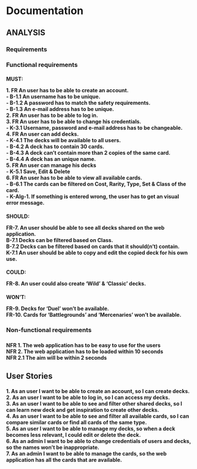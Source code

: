 # Documentation
## ANALYSIS 
### Requirements
<h3> Functional requirements
<h4> MUST:
<p>
1. FR   An user has to be able to create an account. <br/>
   - B-1.1	An username has to be unique. <br/>
   - B-1.2	A password has to match the safety requirements. <br/>
   - B-1.3	An e-mail address has to be unique. <br/>
2. FR	An user has to be able to log in. <br/>
3. FR	An user has to be able to change his credentials. <br/>
   - K-3.1	Username, password and e-mail address has to be changeable. <br/>
4. FR	An user can add decks. <br/>
   - K-4.1	The decks will be available to all users. <br/>
   - B-4.2	A deck has to contain 30 cards. <br/>
   - B-4.3	A deck can’t contain more than 2 copies of the same card. <br/>
   - B-4.4	A deck has an unique name. <br/>
5. FR	An user can manage his decks <br/>
   - K-5.1	Save, Edit & Delete <br/>
6. FR	An user has to be able to view all available cards. <br/>
   - B-6.1	The cards can be filtered on Cost, Rarity, Type, Set & Class of the card. <br/>
   - K-Alg-1.	If something is entered wrong, the user has to get an visual error message. <br/> 
<p/>
<h4/>
<h4> SHOULD: 
<p>
FR-7.	An user should be able to see all decks shared on the web application. <br/>
       B-7.1	Decks can be filtered based on Class. <br/>
       B-7.2	Decks can be filtered based on cards that it should(n’t) contain. <br/>
       K-7.1	An user should be able to copy and edit the copied deck for his own use. <br/>
<p/>
<h4/>
<h4> COULD: 
<p>
FR-8.	An user could also create ‘Wild’ & ‘Classic’ decks. <br/>
<p/>
<h4/>
<h4> WON’T: 
<p>
FR-9.	Decks for ‘Duel’ won’t be available. <br/>
FR-10.	Cards for ‘Battlegrounds’ and ‘Mercenaries’ won’t be available. <br/>
<p/>
<h4/>
<h3/>
<h3> Non-functional requirements <h3/>
<h4>
<p>
NFR 1.	The web application has to be easy to use for the users <br/>
NFR 2.	The web application has to be loaded within 10 seconds <br/>
NFR 2.1	The aim will be within 2 seconds <br/>
<p/>
<h4/>
<h2/> 
<h2> User Stories 
<h4>
<p>
1.	As an user I want to be able to create an account, so I can create decks. <br/>
2.	As an user I want to be able to log in, so I can access my decks. <br/>
3.	As an user I want to be able to see and filter other shared decks, so I can learn new deck and get inspiration to create other decks. <br/>
4.	As an user I want to be able to see and filter all available cards, so I can compare similar cards or find all cards of the same type. <br/>
5.	As an user I want to be able to manage my decks, so when a deck becomes less relevant, I could edit or delete the deck. <br/>
6.	As an admin I want to be able to change credentials of users and decks, so the names won’t be inappropriate. <br/>
7.	As an admin I want to be able to manage the cards, so the web application has all the cards that are available. <br/>
<p/>
<h4/>
<h2/>     
<h1/>
